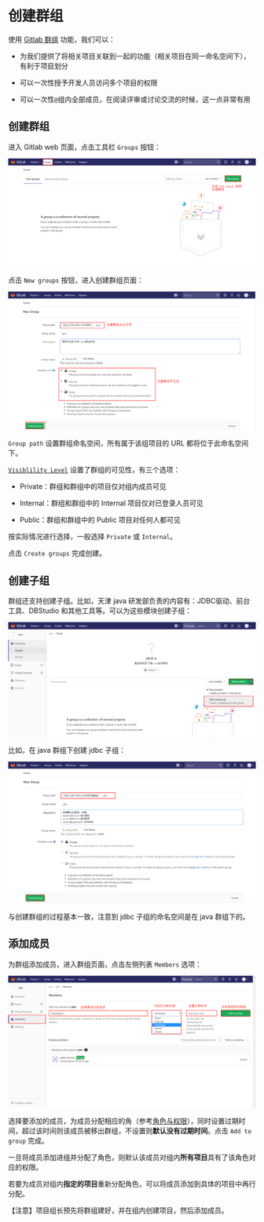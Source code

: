 # 创建群组

使用 [Gitlab 群组](https://docs.gitlab.com/ce/user/group/index.html) 功能，我们可以：

 - 为我们提供了将相关项目关联到一起的功能（相关项目在同一命名空间下），有利于项目划分
 
 - 可以一次性授予开发人员访问多个项目的权限
 
 - 可以一次性`@`组内全部成员，在阅读评审或讨论交流的时候，这一点非常有用
 
## 创建群组
 
进入 Gitlab web 页面，点击工具栏 `Groups` 按钮：

![](/assets/create-group.png)

点击 `New groups` 按钮，进入创建群组页面：

![](/assets/group-ok.png)

`Group path` 设置群组命名空间，所有属于该组项目的 URL 都将位于此命名空间下。

[`Visiblility Level`](https://docs.gitlab.com/ce/public_access/public_access.html) 设置了群组的可见性，有三个选项：

- Private：群组和群组中的项目仅对组内成员可见

- Internal：群组和群组中的 Internal 项目仅对已登录人员可见

- Public：群组和群组中的 Public 项目对任何人都可见

按实际情况进行选择，一般选择 `Private` 或 `Internal`。

点击 `Create groups` 完成创建。

## 创建子组

群组还支持创建子组。比如，天津 java 研发部负责的内容有：JDBC驱动、前台工具、DBStudio 和其他工具等。可以为这些模块创建子组：

![](/assets/subgroup.png)

比如，在 java 群组下创建 jdbc 子组：

![](/assets/create-subgroup.png)

与创建群组的过程基本一致，注意到 jdbc 子组的命名空间是在 java 群组下的。

## 添加成员

为群组添加成员，进入群组页面，点击左侧列表 `Members` 选项：

![](/assets/add-member.png)

选择要添加的成员，为成员分配相应的角（参考[角色与权限](/setup/permission.md)），同时设置过期时间，超过该时间则该成员被移出群组，不设置则**默认没有过期时间**。点击 `Add to group` 完成。

一旦将成员添加进组并分配了角色，则默认该成员对组内**所有项目**具有了该角色对应的权限。

若要为成员对组内**指定的项目**重新分配角色，可以将成员添加到具体的项目中再行分配。

【注意】项目组长预先将群组建好，并在组内创建项目，然后添加成员。

